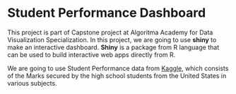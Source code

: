 # Student Performance Dashboard

This project is part of Capstone project at Algoritma Academy for Data Visualization Specialization. In this project, we are going to use **shiny** to make an interactive dashboard. **Shiny** is a package from R language that can be used to build interactive web apps directly from R.

We are going to use Student Performance data from [Kaggle](https://www.kaggle.com/datasets/spscientist/students-performance-in-exams), which consists of the Marks secured by the high school students from the United States in various subjects.
